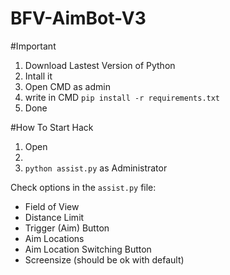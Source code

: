 # BFV-AimBot-V3

#Important

1. Download Lastest Version of Python
2. Intall it
3. Open CMD as admin 
4. write in CMD `pip install -r requirements.txt`
5. Done

#How To Start Hack
1. Open 
2.  
3.  `python assist.py` as Administrator

Check options in the `assist.py` file:
* Field of View
* Distance Limit
* Trigger (Aim) Button
* Aim Locations
* Aim Location Switching Button
* Screensize (should be ok with default)
